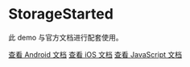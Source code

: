 # StorageStarted

此 demo 与官方文档进行配套使用。

[查看 Android 文档](https://leancloud.cn/docs/leanstorage-started-android.html)
[查看 iOS 文档](https://leancloud.cn/docs/leanstorage-started-objc.html)
[查看 JavaScript 文档](https://leancloud.cn/docs/leanstorage-started-js.html)
